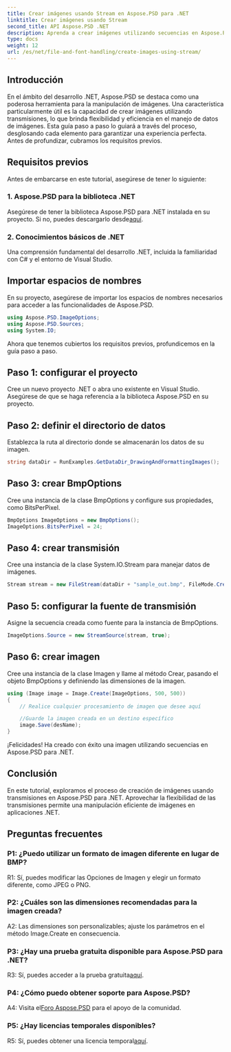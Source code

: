 ```yaml
---
title: Crear imágenes usando Stream en Aspose.PSD para .NET
linktitle: Crear imágenes usando Stream
second_title: API Aspose.PSD .NET
description: Aprenda a crear imágenes utilizando secuencias en Aspose.PSD para .NET. Siga nuestra guía paso a paso para una manipulación eficiente de imágenes.
type: docs
weight: 12
url: /es/net/file-and-font-handling/create-images-using-stream/
---
```

## Introducción

En el ámbito del desarrollo .NET, Aspose.PSD se destaca como una poderosa herramienta para la manipulación de imágenes. Una característica particularmente útil es la capacidad de crear imágenes utilizando transmisiones, lo que brinda flexibilidad y eficiencia en el manejo de datos de imágenes. Esta guía paso a paso lo guiará a través del proceso, desglosando cada elemento para garantizar una experiencia perfecta. Antes de profundizar, cubramos los requisitos previos.

## Requisitos previos

Antes de embarcarse en este tutorial, asegúrese de tener lo siguiente:

### 1. Aspose.PSD para la biblioteca .NET
 Asegúrese de tener la biblioteca Aspose.PSD para .NET instalada en su proyecto. Si no, puedes descargarlo desde[aquí](https://releases.aspose.com/psd/net/).

### 2. Conocimientos básicos de .NET
Una comprensión fundamental del desarrollo .NET, incluida la familiaridad con C# y el entorno de Visual Studio.

## Importar espacios de nombres

En su proyecto, asegúrese de importar los espacios de nombres necesarios para acceder a las funcionalidades de Aspose.PSD.

```csharp
using Aspose.PSD.ImageOptions;
using Aspose.PSD.Sources;
using System.IO;
```

Ahora que tenemos cubiertos los requisitos previos, profundicemos en la guía paso a paso.

## Paso 1: configurar el proyecto

Cree un nuevo proyecto .NET o abra uno existente en Visual Studio. Asegúrese de que se haga referencia a la biblioteca Aspose.PSD en su proyecto.

## Paso 2: definir el directorio de datos

Establezca la ruta al directorio donde se almacenarán los datos de su imagen.

```csharp
string dataDir = RunExamples.GetDataDir_DrawingAndFormattingImages();
```

## Paso 3: crear BmpOptions

Cree una instancia de la clase BmpOptions y configure sus propiedades, como BitsPerPixel.

```csharp
BmpOptions ImageOptions = new BmpOptions();
ImageOptions.BitsPerPixel = 24;
```

## Paso 4: crear transmisión

Cree una instancia de la clase System.IO.Stream para manejar datos de imágenes.

```csharp
Stream stream = new FileStream(dataDir + "sample_out.bmp", FileMode.Create);
```

## Paso 5: configurar la fuente de transmisión

Asigne la secuencia creada como fuente para la instancia de BmpOptions.

```csharp
ImageOptions.Source = new StreamSource(stream, true);
```

## Paso 6: crear imagen

Cree una instancia de la clase Imagen y llame al método Crear, pasando el objeto BmpOptions y definiendo las dimensiones de la imagen.

```csharp
using (Image image = Image.Create(ImageOptions, 500, 500))
{
    // Realice cualquier procesamiento de imagen que desee aquí

    //Guarde la imagen creada en un destino específico
    image.Save(desName);
}
```

¡Felicidades! Ha creado con éxito una imagen utilizando secuencias en Aspose.PSD para .NET.

## Conclusión

En este tutorial, exploramos el proceso de creación de imágenes usando transmisiones en Aspose.PSD para .NET. Aprovechar la flexibilidad de las transmisiones permite una manipulación eficiente de imágenes en aplicaciones .NET.

## Preguntas frecuentes

### P1: ¿Puedo utilizar un formato de imagen diferente en lugar de BMP?

R1: Sí, puedes modificar las Opciones de Imagen y elegir un formato diferente, como JPEG o PNG.

### P2: ¿Cuáles son las dimensiones recomendadas para la imagen creada?

A2: Las dimensiones son personalizables; ajuste los parámetros en el método Image.Create en consecuencia.

### P3: ¿Hay una prueba gratuita disponible para Aspose.PSD para .NET?

 R3: Sí, puedes acceder a la prueba gratuita[aquí](https://releases.aspose.com/).

### P4: ¿Cómo puedo obtener soporte para Aspose.PSD?

 A4: Visita el[Foro Aspose.PSD](https://forum.aspose.com/c/psd/34) para el apoyo de la comunidad.

### P5: ¿Hay licencias temporales disponibles?

 R5: Sí, puedes obtener una licencia temporal[aquí](https://purchase.aspose.com/temporary-license/).